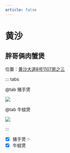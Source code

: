 ```yaml
---
article: false
---
```


# 黄沙

## 胖哥俩肉蟹煲

<i class="fa-solid fa-location-dot"></i> 位置：<a href="https://ditu.amap.com/place/B0FFGYU34D" target="_blank">黄沙大道8号1107房之三</a>

::: tabs

@tab 猪手煲

![](https://img.sherry4869.com/blog/life/food/china/guangdong/guangzhou/lw/hc/pglrxb/1.JPEG)

@tab 牛蛙煲

![](https://img.sherry4869.com/blog/life/food/china/guangdong/guangzhou/lw/hc/pglrxb/2.JPEG)

:::

- [x] 猪手煲 ✨
- [x] 牛蛙煲